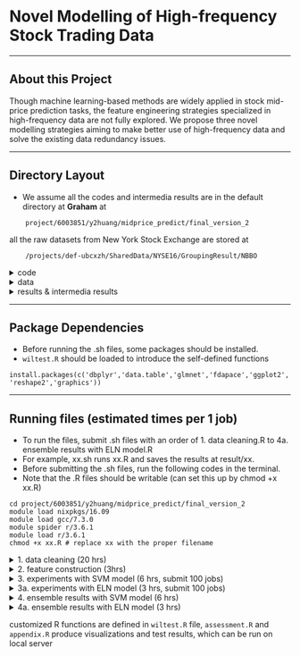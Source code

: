 # Novel Modelling of High-frequency Stock Trading Data
---

## About this Project
Though machine learning-based methods are widely applied in stock mid-price prediction tasks, the feature engineering strategies specialized in high-frequency data are not fully explored. We propose three novel modelling strategies aiming to make better use of high-frequency data and solve the existing data redundancy issues. 

---

## Directory Layout
- We assume all the codes and intermedia results are in the default directory at **Graham** at 
~~~
    project/6003851/y2huang/midprice_predict/final_version_2  
~~~
all the raw datasets from New York Stock Exchange are stored at
~~~
    /projects/def-ubcxzh/SharedData/NYSE16/GroupingResult/NBBO  
~~~

<details><summary>code</summary>

    ├── code  
    │    ├── data_cleaning.R		    # clean the raw data 
    │ 	 ├── feature_encoding.R 		# feature construction
    │ 	 ├── sample.R 			        # single experiments with SVM model
    │ 	 ├── sample_ELN_full.R			# single experiments with ELN model    
    │ 	 ├── ensemble_svm.R			# ensemble 100 results with SVM model    
    │ 	 ├── ensemble_ELN.R			# ensemble 100 results with ELN model    
    │ 	 ├── asssessment.R			# Wilcoxon Sign Rank Test and Visualizations    
    │ 	 ├── appendix.R		        # Visualizations
    │ 	 ├── wiltest.R		        # Tool box with customized R functions
    │    ├── data_cleaning.sh		# sh files
    │ 	 ├── feature_encoding.sh					
    │ 	 ├── sample_svm.sh 			
    │ 	 ├── sample_ELN_full.sh 			
    │ 	 ├── ensemble_svm.sh		
    │ 	 └── ensemble_ELN.sh 				
</details>

<details><summary>data</summary>
    
    ├── data
    │        ├── EQY_US_ALL_NBBO_AAPL.txt
    │        ├── EQY_US_ALL_NBBO_MSFT.txt		
    │        ├── EQY_US_ALL_NBBO_MMM.txt		
    │        ├── EQY_US_ALL_NBBO_AXP.txt 	
    │        ├── EQY_US_ALL_NBBO_BA.txt
    │        ├── EQY_US_ALL_NBBO_CAT.txt		
    │        ├── EQY_US_ALL_NBBO_CVX.txt		
    │        ├── EQY_US_ALL_NBBO_CSCO.txt 	
    │        ├── EQY_US_ALL_NBBO_KO.txt
    │        ├── EQY_US_ALL_NBBO_DOW.txt		
    │        ├── EQY_US_ALL_NBBO_XOM.txt		
    │        ├── EQY_US_ALL_NBBO_WBA.txt 	
    │        ├── EQY_US_ALL_NBBO_GS.txt
    │        ├── EQY_US_ALL_NBBO_HD.txt		
    │        ├── EQY_US_ALL_NBBO_INTC.txt		
    │        ├── EQY_US_ALL_NBBO_IBM.txt 	
    │        ├── EQY_US_ALL_NBBO_JNJ.txt
    │        ├── EQY_US_ALL_NBBO_JPM.txt		
    │        ├── EQY_US_ALL_NBBO_MCD.txt		
    │        ├── EQY_US_ALL_NBBO_MRK.txt 	
    │        ├── EQY_US_ALL_NBBO_NKE.txt
    │        ├── EQY_US_ALL_NBBO_PFE.txt		
    │        ├── EQY_US_ALL_NBBO_PG.txt		
    │        ├── EQY_US_ALL_NBBO_TRV.txt 	
    │        ├── EQY_US_ALL_NBBO_UNH.txt
    │        ├── EQY_US_ALL_NBBO_UTX.txt		
    │        ├── EQY_US_ALL_NBBO_VZ.txt		
    │        ├── EQY_US_ALL_NBBO_V.txt 	
    │        ├── EQY_US_ALL_NBBO_WMT.txt 
    │	     └── EQY_US_ALL_NBBO_DIS.txt 
</details>

<details><summary>results & intermedia results</summary>

    ├──  intermedia result
    │    ├── [stock_name]_final.rda		    # after cleaning the raw data for each component stock 
    │ 	 ├── [stock_name]_to_sample.rda		# feature construction for each component stock
    │ 	 ├── [stock_name]_i_model_svm.rda 			# single experiments with SVM model for each component stock (i=1,...,100)
    │ 	 ├── [stock_name]_i_model_full.rda			# single experiments with ELN model for each component stock (i=1,...,100)    
    ├──  result 
    │ 	 ├── [stock_name]_svm_ensemble_model.rda			# ensemble 100 results with SVM model for each component stock        	
    │ 	 └── [stock_name]_full_ensemble_model.rda 		    # ensemble 100 results with ELN model for each component stock
</details>

---

## Package Dependencies
- Before running the .sh files, some packages should be installed.
- `wiltest.R` should be loaded to introduce the self-defined functions
~~~
install.packages(c('dbplyr','data.table','glmnet','fdapace','ggplot2','RColorBrewer','bit64', 'reshape2','graphics'))
~~~

---

## Running files (estimated times per 1 job)

- To run the files, submit .sh files with an order of 1. data cleaning.R to 4a. ensemble results with ELN model.R
- For example, xx.sh runs xx.R and saves the results at result/xx.
- Before submitting the .sh files, run the following codes in the terminal.
- Note that the .R files should be writable (can set this up by chmod +x xx.R)
~~~
cd project/6003851/y2huang/midprice_predict/final_version_2 
module load nixpkgs/16.09	
module load gcc/7.3.0	
module spider r/3.6.1		
module load r/3.6.1		
chmod +x xx.R # replace xx with the proper filename
~~~


<details><summary>1. data cleaning (20 hrs)</summary>

- read in the dataset from `.txt file`;

- select the Dow Jones 30 component stocks of our interest and save each stock as a single R file;

- select the same set of variables for each stock data;

- basic stock price cleaning as stated in the paper in section "Data Manipulation";

- generate FPCA variables for each stock;

- after data cleaning, save each stock price dataset as `[stock_name]_final.rda` file.

~~~
    sbatch data_cleaning.sh
~~~
 </details>


<details><summary>2. feature construction (3hrs)</summary>

- read in read in `[stock_name]_final.rda` file;

- create all variables listed in "Multi-resolution Features Construction" in our paper except FPCAs;

- save new R file `[stock_name]_to_sample.rda` file.
    
~~~
    sbatch feature_encoding.sh
~~~
</details>

<details><summary> 3. experiments with SVM model (6 hrs, submit 100 jobs)</summary>
*note that this job will be submitted 100 times with random seed from 1 to 100*

- read in R file `[stock_name]_to_sample.rda`;

- label the response variable (stock mid-price movement);

- read in random seed i, subsample sample of 10,000 obs with 8,000 training set and 2,000 testing set;

- data winsorization and standardization;

- conduct experiments: baseline model without ensemble/baseline model without FPCA/baseline model without "within-window" features;

- calculate Recall, Precision and F1 score for each experiment above;

- save file `[stock_name]_i_model_svm.rda`.

 ~~~
    sbatch sample_svm.sh
 ~~~
</details>


<details><summary> 3a. experiments with ELN model (3 hrs, submit 100 jobs)</summary>
*note that this job will be submitted 100 times with random seed from 1 to 100*

- read in R file `[stock_name]_to_sample.rda`;

- label the response variable (stock mid-price movement);

- read in random seed i, subsample sample of 10,000 obs with 8,000 training set and 2,000 testing set;

- data winsorization and standardization;

- conduct experiments: baseline ELN model without ensemble;

- calculate Recall, Precision and F1 score with the application of manually defined function "get Accuracy" from "wiltest.r";

- save file `[stock_name]_i_model_full.rda`.

 ~~~
    sbatch sample_ELN_full.sh
 ~~~  
</details>



<details><summary> 4. ensemble results with SVM model (6 hrs)</summary>

- using loop i equals 1 to 100 and read in data `[stock_name]_i_model_svm.rda`;

- skip experiments that don't have converged results;

- use the voting scheme to make final predictions;

- calculate Recall, Precision and F1 score for each ensemble experiment (e.g. baseline model/baseline model without FPCAs/baseline model without "within-window" vars);

- store all accuracy as R file `[stock_name]_svm_ensemble_model.rda`.
    
~~~
    sbatch ensemble_svm.sh
~~~ 
</details>


<details><summary> 4a. ensemble results with ELN model (3 hrs)</summary>

- using loop i equals 1 to 100 and read in data `[stock_name]_i_model_full.rda`;

- skip experiments that don't have converged results;

- use the voting scheme to make final predictions;

- calculate Recall, Precision and F1 score for the ensemble experiment (e.g. baseline model with ELN);

- store all accuracy as R file `[stock_name]_full_ensemble_model.rda`.
        
~~~
    sbatch ensemble_ELN.sh
~~~ 
</details>


customized R functions are defined in `wiltest.R` file, `assessment.R` and `appendix.R` produce visualizations and test results, which can be run on local server




